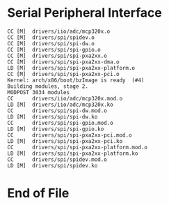 # Serial Peripheral Interface

    CC [M]  drivers/iio/adc/mcp320x.o
    CC [M]  drivers/spi/spidev.o
    CC [M]  drivers/spi/spi-dw.o
    CC [M]  drivers/spi/spi-gpio.o
    CC [M]  drivers/spi/spi-pxa2xx.o
    CC [M]  drivers/spi/spi-pxa2xx-dma.o
    LD [M]  drivers/spi/spi-pxa2xx-platform.o
    CC [M]  drivers/spi/spi-pxa2xx-pci.o
    Kernel: arch/x86/boot/bzImage is ready  (#4)
    Building modules, stage 2.
    MODPOST 3034 modules
    CC      drivers/iio/adc/mcp320x.mod.o
    LD [M]  drivers/iio/adc/mcp320x.ko
    CC      drivers/spi/spi-dw.mod.o
    LD [M]  drivers/spi/spi-dw.ko
    CC      drivers/spi/spi-gpio.mod.o
    LD [M]  drivers/spi/spi-gpio.ko
    CC      drivers/spi/spi-pxa2xx-pci.mod.o
    LD [M]  drivers/spi/spi-pxa2xx-pci.ko
    CC      drivers/spi/spi-pxa2xx-platform.mod.o
    LD [M]  drivers/spi/spi-pxa2xx-platform.ko
    CC      drivers/spi/spidev.mod.o
    LD [M]  drivers/spi/spidev.ko

# End of File

